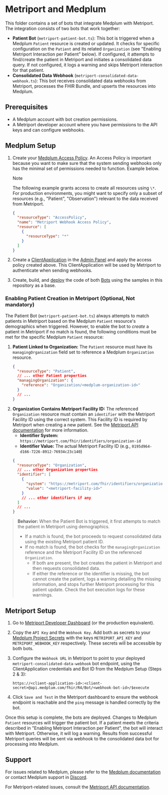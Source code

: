 # Metriport and Medplum

This folder contains a set of bots that integrate Medplum with Metriport. The integration consists of two bots that work together:

- **Patient Bot** (`metriport-patient-bot.ts`): This bot is triggered when a Medplum `Patient` resource is created or updated. It checks for specific configuration on the `Patient` and its related `Organization` (see "Enabling Metriport Interaction per Patient" below). If configured, it attempts to find/create the patient in Metriport and initiates a consolidated data query. If not configured, it logs a warning and skips Metriport interaction for that patient.
- **Consolidated Data Webhook** (`metriport-consolidated-data-webhook.ts`): This bot receives consolidated data webhooks from Metriport, processes the FHIR Bundle, and upserts the resources into Medplum.

## Prerequisites

- A Medplum account with bot creation permissions.
- A Metriport developer account where you have permissions to the API keys and can configure webhooks.

## Medplum Setup

1. Create your [Medplum Access Policy](https://www.medplum.com/docs/access/access-policies#resource-type). An Access Policy is important because you want to make sure that the system sending webhooks only has the minimal set of permissions needed to function. Example below.

   > [!NOTE]
   > The following example grants access to create all resources using `\*`. For production environments, you might want to specify only a subset of resources (e.g., "Patient", "Observation") relevant to the data received from Metriport.

   ```json
   {
     "resourceType": "AccessPolicy",
     "name": "Metriport Webhook Access Policy",
     "resource": [
       {
         "resourceType": "*"
       }
     ]
   }
   ```

2. Create a [ClientApplication](https://www.medplum.com/docs/auth/client-credentials) in the [Admin Panel](https://app.medplum.com/admin/project) and apply the access policy created above. This ClientApplication will be used by Metriport to authenticate when sending webhooks.

3. Create, build, and [deploy](https://www.medplum.com/docs/bots/bots-in-production#deploying-your-bot) the code of both [Bots](https://www.medplum.com/docs/bots/bot-basics) using the samples in this repository as a base.

### Enabling Patient Creation in Metriport (Optional, Not mandatory)

The Patient Bot (`metriport-patient-bot.ts`) always attempts to match patients in Metriport based on the Medplum `Patient` resource's demographics when triggered. However, to enable the bot to _create_ a patient in Metriport if no match is found, the following conditions must be met for the specific Medplum `Patient` resource:

1.  **Patient Linked to Organization:** The `Patient` resource must have its `managingOrganization` field set to reference a Medplum `Organization` resource.
    ```json
    {
      "resourceType": "Patient",
      // ... other Patient properties
      "managingOrganization": {
        "reference": "Organization/<medplum-organization-id>"
      }
      // ...
    }
    ```
2.  **Organization Contains Metriport Facility ID:** The referenced `Organization` resource must contain an `identifier` with the Metriport Facility ID using the correct system. This Facility ID is required by Metriport when creating a new patient. See the [Metriport API documentation](https://docs.metriport.com/medical-api/api-reference/patient/create-patient) for more information.
    - **Identifier System:** `https://metriport.com/fhir/identifiers/organization-id`
    - **Identifier Value:** The actual Metriport Facility ID (e.g., `0195d964-d166-7226-8912-76934c23c140`)
    ```json
    {
      "resourceType": "Organization",
      // ... other Organization properties
      "identifier": [
        {
          "system": "https://metriport.com/fhir/identifiers/organization-id",
          "value": "<metriport-facility-id>"
        }
        // ... other identifiers if any
      ]
      // ...
    }
    ```

> **Behavior:** When the Patient Bot is triggered, it first attempts to match the patient in Metriport using demographics.
>
> - If a match is found, the bot proceeds to request consolidated data using the existing Metriport patient ID.
> - If no match is found, the bot checks for the `managingOrganization` reference and the Metriport Facility ID on the referenced `Organization`.
>   - If both are present, the bot creates the patient in Metriport and then requests consolidated data.
>   - If either the reference or the identifier is missing, the bot cannot create the patient, logs a warning detailing the missing information, and stops further Metriport processing for this patient update. Check the bot execution logs for these warnings.

## Metriport Setup

1.  Go to [Metriport Developer Dashboard](https://dash.metriport.com/sandbox/developers) (or the production equivalent).

2.  Copy the `API Key` and the `Webhook Key`. Add both as secrets to your [Medplum Project Secrets](https://app.medplum.com/admin/secrets) with the keys `METRIPORT_API_KEY` and `METRIPORT_WEBHOOK_KEY` respectively. These secrets will be accessible by both bots.

3.  Configure the `Webhook URL` in Metriport to point to your deployed `metriport-consolidated-data-webhook` bot endpoint, using the ClientApplication credentials and Bot ID from the Medplum Setup (Steps 2 & 3):

    ```url
    https://<client-application-id>:<client-secret>@api.medplum.com/fhir/R4/Bot/<webhook-bot-id>/$execute
    ```

4.  Click `Save and Test` in the Metriport dashboard to ensure the webhook endpoint is reachable and the `ping` message is handled correctly by the bot.

Once this setup is complete, the bots are deployed. Changes to Medplum `Patient` resources will trigger the patient bot. If a patient meets the criteria described in "Enabling Metriport Interaction per Patient", the bot will interact with Metriport. Otherwise, it will log a warning. Results from successful Metriport queries will be sent via webhook to the consolidated data bot for processing into Medplum.

## Support

For issues related to Medplum, please refer to the [Medplum documentation](https://www.medplum.com/docs) or contact Medplum support in [Discord](https://discord.gg/medplum).

For Metriport-related issues, consult the [Metriport API documentation](https://docs.metriport.com/medical-api).
